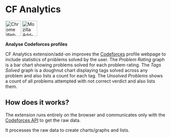 # CF Analytics

<a href="https://chrome.google.com/webstore/detail/cf-analytics/hhljbjodjdbjbggddjaidojnlmaobcpo"><img src="https://i.imgur.com/iswHnpJ.png" alt="Chrome Web Store" height="48"></a>
<a href="https://addons.mozilla.org/en-US/firefox/addon/cf-analytics/"><img src="https://i.imgur.com/WJ9Fhop.png" alt="Mozilla Add-ons" height="48"></a>&emsp;

**Analyse Codeforces profiles**

CF Analytics extension/add-on improves the [Codeforces](https://codeforces.com/) profile webpage to include statistics of problems solved by the user. The *Problem Rating* graph is a bar chart showing problems solved for each problem rating. The *Tags Solved* graph is a doughnut chart displaying tags solved across any problem and also lists a count for each tag. The *Unsolved Problems* shows a count of all problems attempted with not correct verdict and also lists them.

## How does it works?
The extension runs entirely on the browser and communicates only with the [Codeforces API](https://codeforces.com/apiHelp) to get the raw data.

It processes the raw data to create charts/graphs and lists.